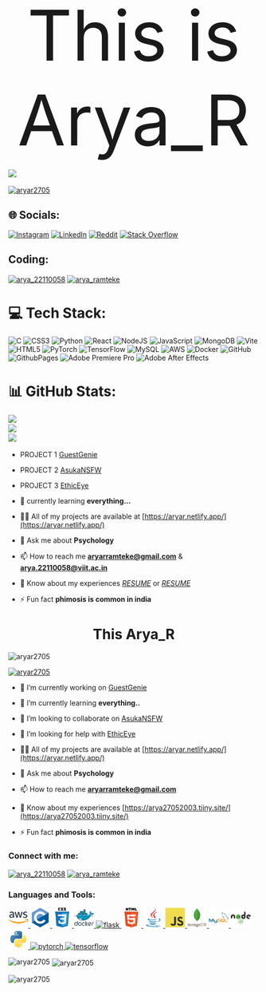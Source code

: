 
<p align="center">
<span style="font-size:10em;">This is Arya_R</span>
</p>

[![](https://visitcount.itsvg.in/api?id=AryaR2705&icon=5&color=2)](https://visitcount.itsvg.in)


<p align="left"> <a href="https://github.com/ryo-ma/github-profile-trophy"><img src="https://github-profile-trophy.vercel.app/?username=aryar2705" alt="aryar2705" /></a> </p>


## 🌐 Socials:
[![Instagram](https://img.shields.io/badge/Instagram-%23E4405F.svg?logo=Instagram&logoColor=white)](https://instagram.com/aryar_27) [![LinkedIn](https://img.shields.io/badge/LinkedIn-%230077B5.svg?logo=linkedin&logoColor=white)](https://linkedin.com/in/arya-ramteke) [![Reddit](https://img.shields.io/badge/Reddit-%23FF4500.svg?logo=Reddit&logoColor=white)](https://reddit.com/user/AryaR2003) [![Stack Overflow](https://img.shields.io/badge/-Stackoverflow-FE7A16?logo=stack-overflow&logoColor=white)](https://stackoverflow.com/users/22415770/arya-ramteke)

## Coding:
<p align="left">
<a href="https://www.hackerrank.com/arya_22110058" target="blank"><img align="center" src="https://raw.githubusercontent.com/rahuldkjain/github-profile-readme-generator/master/src/images/icons/Social/hackerrank.svg" alt="arya_22110058" height="50" width="60" /></a>
<a href="https://codeforces.com/profile/arya_ramteke" target="blank"><img align="center" src="https://raw.githubusercontent.com/rahuldkjain/github-profile-readme-generator/master/src/images/icons/Social/codeforces.svg" alt="arya_ramteke" height="50" width="60" /></a>
</p>

# 💻 Tech Stack:
![C](https://img.shields.io/badge/c-%2300599C.svg?style=for-the-badge&logo=c&logoColor=white) ![CSS3](https://img.shields.io/badge/css3-%231572B6.svg?style=for-the-badge&logo=css3&logoColor=white) ![Python](https://img.shields.io/badge/python-3670A0?style=for-the-badge&logo=python&logoColor=ffdd54) ![React](https://img.shields.io/badge/react-%2320232a.svg?style=for-the-badge&logo=react&logoColor=%2361DAFB) ![NodeJS](https://img.shields.io/badge/node.js-6DA55F?style=for-the-badge&logo=node.js&logoColor=white) ![JavaScript](https://img.shields.io/badge/javascript-%23323330.svg?style=for-the-badge&logo=javascript&logoColor=%23F7DF1E)
![MongoDB](https://img.shields.io/badge/MongoDB-%234ea94b.svg?style=for-the-badge&logo=mongodb&logoColor=white) ![Vite](https://img.shields.io/badge/vite-%23646CFF.svg?style=for-the-badge&logo=vite&logoColor=white) ![HTML5](https://img.shields.io/badge/html5-%23E34F26.svg?style=for-the-badge&logo=html5&logoColor=white) ![PyTorch](https://img.shields.io/badge/PyTorch-%23EE4C2C.svg?style=for-the-badge&logo=PyTorch&logoColor=white) ![TensorFlow](https://img.shields.io/badge/TensorFlow-%23FF6F00.svg?style=for-the-badge&logo=TensorFlow&logoColor=white) ![MySQL](https://img.shields.io/badge/mysql-4479A1.svg?style=for-the-badge&logo=mysql&logoColor=white) ![AWS](https://img.shields.io/badge/AWS-%23FF9900.svg?style=for-the-badge&logo=amazon-aws&logoColor=white) ![Docker](https://img.shields.io/badge/docker-%230db7ed.svg?style=for-the-badge&logo=docker&logoColor=white) ![GitHub](https://img.shields.io/badge/github-%23121011.svg?style=for-the-badge&logo=github&logoColor=white) ![GithubPages](https://img.shields.io/badge/github%20pages-121013?style=for-the-badge&logo=github&logoColor=white) ![Adobe Premiere Pro](https://img.shields.io/badge/Adobe%20Premiere%20Pro-9999FF.svg?style=for-the-badge&logo=Adobe%20Premiere%20Pro&logoColor=white)
![Adobe After Effects](https://img.shields.io/badge/Adobe%20After%20Effects-9999FF.svg?style=for-the-badge&logo=Adobe%20After%20Effects&logoColor=white)

# 📊 GitHub Stats:
![](https://github-readme-stats.vercel.app/api?username=AryaR2705&theme=gotham&hide_border=false&include_all_commits=false&count_private=false)<br/>
![](https://github-readme-streak-stats.herokuapp.com/?user=AryaR2705&theme=gotham&hide_border=false)<br/>
![](https://github-readme-stats.vercel.app/api/top-langs/?username=AryaR2705&theme=gotham&hide_border=false&include_all_commits=false&count_private=false&layout=compact)


- PROJECT 1 [GuestGenie](https://guestgenie.netlify.app/)

- PROJECT 2 [AsukaNSFW](https://asukaarya.netlify.app/)

- PROJECT 3 [EthicEye](https://github.com/AryaR2705/EthicEye)
  
- 🌱 currently learning **everything...**

- 👨‍💻 All of my projects are available at [https://aryar.netlify.app/](https://aryar.netlify.app/)

- 💬 Ask me about **Psychology**

- 📫 How to reach me **aryarramteke@gmail.com** & **arya.22110058@viit.ac.in**

- 📄 Know about my experiences [*RESUME*](https://arya27052003.tiiny.site/) or [*RESUME*](https://aryaresume.netlify.app/)

- ⚡ Fun fact **phimosis is common in india**







<h1 align="center">This Arya_R</h1>
<p align="left"> <img src="https://komarev.com/ghpvc/?username=aryar2705&label=Profile%20views&color=0e75b6&style=flat" alt="aryar2705" /> </p>

<p align="left"> <a href="https://github.com/ryo-ma/github-profile-trophy"><img src="https://github-profile-trophy.vercel.app/?username=aryar2705" alt="aryar2705" /></a> </p>

- 🔭 I’m currently working on [GuestGenie](https://guestgenie.netlify.app/)

- 🌱 I’m currently learning **everything..**

- 👯 I’m looking to collaborate on [AsukaNSFW](https://asukaarya.netlify.app/)

- 🤝 I’m looking for help with [EthicEye](https://github.com/AryaR2705/EthicEye)

- 👨‍💻 All of my projects are available at [https://aryar.netlify.app/](https://aryar.netlify.app/)

- 💬 Ask me about **Psychology**

- 📫 How to reach me **aryarramteke@gmail.com**

- 📄 Know about my experiences [https://arya27052003.tiiny.site/](https://arya27052003.tiiny.site/)

- ⚡ Fun fact **phimosis is common in india**

<h3 align="left">Connect with me:</h3>
<p align="left">
<a href="https://www.hackerrank.com/arya_22110058" target="blank"><img align="center" src="https://raw.githubusercontent.com/rahuldkjain/github-profile-readme-generator/master/src/images/icons/Social/hackerrank.svg" alt="arya_22110058" height="30" width="40" /></a>
<a href="https://codeforces.com/profile/arya_ramteke" target="blank"><img align="center" src="https://raw.githubusercontent.com/rahuldkjain/github-profile-readme-generator/master/src/images/icons/Social/codeforces.svg" alt="arya_ramteke" height="30" width="40" /></a>
</p>

<h3 align="left">Languages and Tools:</h3>
<p align="left"> <a href="https://aws.amazon.com" target="_blank" rel="noreferrer"> <img src="https://raw.githubusercontent.com/devicons/devicon/master/icons/amazonwebservices/amazonwebservices-original-wordmark.svg" alt="aws" width="40" height="40"/> </a> <a href="https://www.cprogramming.com/" target="_blank" rel="noreferrer"> <img src="https://raw.githubusercontent.com/devicons/devicon/master/icons/c/c-original.svg" alt="c" width="40" height="40"/> </a> <a href="https://www.w3schools.com/css/" target="_blank" rel="noreferrer"> <img src="https://raw.githubusercontent.com/devicons/devicon/master/icons/css3/css3-original-wordmark.svg" alt="css3" width="40" height="40"/> </a> <a href="https://www.docker.com/" target="_blank" rel="noreferrer"> <img src="https://raw.githubusercontent.com/devicons/devicon/master/icons/docker/docker-original-wordmark.svg" alt="docker" width="40" height="40"/> </a> <a href="https://flask.palletsprojects.com/" target="_blank" rel="noreferrer"> <img src="https://www.vectorlogo.zone/logos/pocoo_flask/pocoo_flask-icon.svg" alt="flask" width="40" height="40"/> </a> <a href="https://www.w3.org/html/" target="_blank" rel="noreferrer"> <img src="https://raw.githubusercontent.com/devicons/devicon/master/icons/html5/html5-original-wordmark.svg" alt="html5" width="40" height="40"/> </a> <a href="https://www.java.com" target="_blank" rel="noreferrer"> <img src="https://raw.githubusercontent.com/devicons/devicon/master/icons/java/java-original.svg" alt="java" width="40" height="40"/> </a> <a href="https://developer.mozilla.org/en-US/docs/Web/JavaScript" target="_blank" rel="noreferrer"> <img src="https://raw.githubusercontent.com/devicons/devicon/master/icons/javascript/javascript-original.svg" alt="javascript" width="40" height="40"/> </a> <a href="https://www.mongodb.com/" target="_blank" rel="noreferrer"> <img src="https://raw.githubusercontent.com/devicons/devicon/master/icons/mongodb/mongodb-original-wordmark.svg" alt="mongodb" width="40" height="40"/> </a> <a href="https://www.mysql.com/" target="_blank" rel="noreferrer"> <img src="https://raw.githubusercontent.com/devicons/devicon/master/icons/mysql/mysql-original-wordmark.svg" alt="mysql" width="40" height="40"/> </a> <a href="https://nodejs.org" target="_blank" rel="noreferrer"> <img src="https://raw.githubusercontent.com/devicons/devicon/master/icons/nodejs/nodejs-original-wordmark.svg" alt="nodejs" width="40" height="40"/> </a> <a href="https://www.python.org" target="_blank" rel="noreferrer"> <img src="https://raw.githubusercontent.com/devicons/devicon/master/icons/python/python-original.svg" alt="python" width="40" height="40"/> </a> <a href="https://pytorch.org/" target="_blank" rel="noreferrer"> <img src="https://www.vectorlogo.zone/logos/pytorch/pytorch-icon.svg" alt="pytorch" width="40" height="40"/> </a> <a href="https://www.tensorflow.org" target="_blank" rel="noreferrer"> <img src="https://www.vectorlogo.zone/logos/tensorflow/tensorflow-icon.svg" alt="tensorflow" width="40" height="40"/> </a> </p>

<p><img align="left" src="https://github-readme-stats.vercel.app/api/top-langs?username=aryar2705&show_icons=true&locale=en&layout=compact" alt="aryar2705" /></p>

<p>&nbsp;<img align="center" src="https://github-readme-stats.vercel.app/api?username=aryar2705&show_icons=true&locale=en" alt="aryar2705" /></p>

<p><img align="center" src="https://github-readme-streak-stats.herokuapp.com/?user=aryar2705&" alt="aryar2705" /></p>

